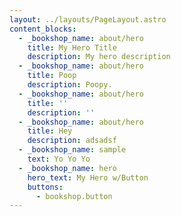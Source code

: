 ```yaml
---
layout: ../layouts/PageLayout.astro
content_blocks:
  - _bookshop_name: about/hero
    title: My Hero Title
    description: My hero description
  - _bookshop_name: about/hero
    title: Poop
    description: Poopy.
  - _bookshop_name: about/hero
    title: ''
    description: ''
  - _bookshop_name: about/hero
    title: Hey
    description: adsadsf
  - _bookshop_name: sample
    text: Yo Yo Yo
  - _bookshop_name: hero
    hero_text: My Hero w/Button
    buttons:
      - bookshop.button
---
```

